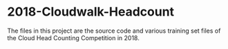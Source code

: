 # 2018-Cloudwalk-Headcount
The files in this project are the source code and various training set files of the Cloud Head Counting Competition in 2018.
